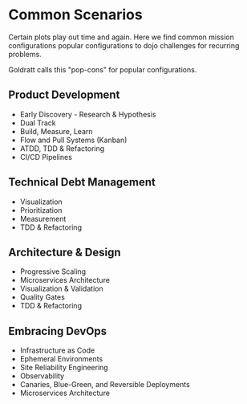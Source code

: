 # Common Scenarios

Certain plots play out time and again. Here we find common mission configurations popular configurations to dojo challenges for recurring problems.

Goldratt calls this "pop-cons" for popular configurations.

## Product Development

- Early Discovery - Research & Hypothesis
- Dual Track
- Build, Measure, Learn
- Flow and Pull Systems (Kanban)
- ATDD, TDD & Refactoring
- CI/CD Pipelines

## Technical Debt Management

- Visualization
- Prioritization
- Measurement
- TDD & Refactoring

## Architecture & Design

- Progressive Scaling
- Microservices Architecture
- Visualization & Validation
- Quality Gates
- TDD & Refactoring

## Embracing DevOps

- Infrastructure as Code
- Ephemeral Environments
- Site Reliability Engineering
- Observability
- Canaries, Blue-Green, and Reversible Deployments
- Microservices Architecture